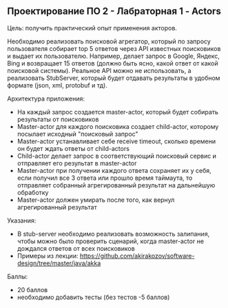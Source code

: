 ## Проектирование ПО 2 - Лабраторная 1 - Actors

Цель: получить практический опыт применения акторов.

Необходимо реализовать поисковой агрегатор, который по запросу пользователя собирает
top 5 ответов через API известных поисковиков и выдает их пользователю. Например, делает
запрос в Google, Яндекс, Bing и возвращает 15 ответов (должно быть ясно, какой ответ от какой
поисковой системы). Реальное API можно не использовать, а реализовать StubServer, который
будет отдавать результаты в удобном формате (json, xml, protobuf и тд).

Архитектура приложения:
* На каждый запрос создается master-actor, который будет собирать результаты от поисковиков
* Master-actor для каждого поисковика создает child-actor, которому посылает исходный "поисковый запрос"
* Master-actor устанавливает себе receive timeout, сколько времени он будет ждать ответы от child-actors
* Child-actor делает запрос в соответствующий поисковый сервис и отправляет его результат в master-actor
* Master-actor при получении каждого ответа сохраняет их у себя, если получил все 3 ответа или прошло время таймаута, то отправляет собранный агрегированный результат на дальнейшую обработку
* Master-actor должен умирать после того, как вернул агрегированный результат

Указания:
* В stub-server необходимо реализовать возможность залипания, чтобы можно было проверить сценарий, когда master-actor не дождался ответов от всех поисковиков
* Примеры из лекции: https://github.com/akirakozov/software-design/tree/master/java/akka

Баллы:
* 20 баллов
* необходимо добавить тесты (без тестов -5 баллов)

